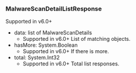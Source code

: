 ### MalwareScanDetailListResponse
Supported in v6.0+

- data: list of MalwareScanDetails
  - Supported in v6.0+
  List of matching objects.
- hasMore: System.Boolean
  - Supported in v6.0+
  If there is more.
- total: System.Int32
  - Supported in v6.0+
  Total list responses.
